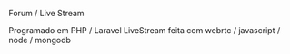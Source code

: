 Forum / Live Stream

Programado em PHP / Laravel
LiveStream feita com webrtc / javascript / node / mongodb
